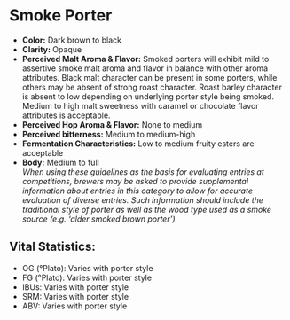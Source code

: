 # Smoke Porter

- **Color:** Dark brown to black
- **Clarity:** Opaque
- **Perceived Malt Aroma & Flavor:** Smoked porters will exhibit mild to assertive smoke malt aroma and flavor in balance with other aroma attributes. Black malt character can be present in some porters, while others may be absent of strong roast character. Roast barley character is absent to low depending on underlying porter style being smoked. Medium to high malt sweetness with caramel or chocolate flavor attributes is acceptable.
- **Perceived Hop Aroma & Flavor:** None to medium
- **Perceived bitterness:** Medium to medium-high
- **Fermentation Characteristics:** Low to medium fruity esters are acceptable
- **Body:** Medium to full <br/>
_When using these guidelines as the basis for evaluating entries at competitions, brewers may be asked to provide supplemental information about entries in this category to allow for accurate evaluation of diverse entries. Such information should include the traditional style of porter as well as the wood type used as a smoke source (e.g. ‘alder smoked brown porter’)._

## Vital Statistics:

- OG (°Plato): Varies with porter style
- FG (°Plato): Varies with porter style
- IBUs: Varies with porter style
- SRM: Varies with porter style
- ABV: Varies with porter style
